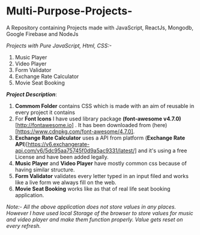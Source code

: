 # Multi-Purpose-Projects-
A Repository containing Projects made with JavaScript, ReactJs, Mongodb, Google Firebase and NodeJs

*Projects with Pure JavaScript, Html, CSS:-*
   1. Music Player
   2. Video Player
   3. Form Validator 
   4. Exchange Rate Calculator
   5. Movie Seat Booking

***Project Description***:

1. **Commom Folder** contains CSS which is made with an aim of reusable in every project it contains 
2. For **Font Icons** I have used library package **(font-awesome v4.7.0)**[http://fontawesome.io] .
   It has been downloaded from (here)[https://www.cdnpkg.com/font-awesome/4.7.0].
3. **Exchange Rate Calculator** uses a API from platform (**Exchange Rate API**)[https://v6.exchangerate-api.com/v6/5dc95aa75745f0d9a5ac9331/latest/] and it's using a free License and have been added legally.
4. **Music Player** and **Video Player** have mostly common css because of having similar structure.
5. **Form Validator** validates every letter typed in an input filed and works like a live form we always fill on the web.
7. **Movie Seat Booking** works like as that of real life seat booking application.

*Note:- All the above application does not store values in any places. However I have used local Storage of the browser to store values for music and video player and make them function properly. Value gets reset on every refresh.*